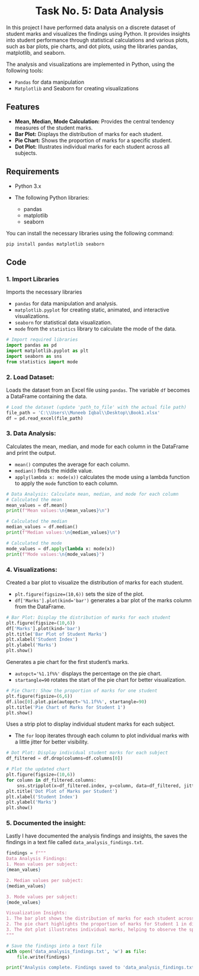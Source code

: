 <h1 align="center">Task No. 5: Data Analysis </h1>

In this project I have performed data analysis on a discrete dataset of student marks and visualizes the findings using Python. It provides insights into student performance through statistical calculations and various plots, such as bar plots, pie charts, and dot plots, using the libraries pandas, matplotlib, and seaborn.

The analysis and visualizations are implemented in Python, using the following tools:

  - `Pandas` for data manipulation
  - `Matplotlib` and Seaborn for creating visualizations

## Features

  - **Mean, Median, Mode Calculation:** Provides the central tendency measures of the student marks.
  - **Bar Plot:** Displays the distribution of marks for each student.
  - **Pie Chart:** Shows the proportion of marks for a specific student.
  - **Dot Plot:** Illustrates individual marks for each student across all subjects.

## Requirements

  - Python 3.x
  - The following Python libraries:
    
      - pandas
      - matplotlib
      - seaborn

You can install the necessary libraries using the following command:

```
pip install pandas matplotlib seaborn
```

## Code

### 1. Import Libraries

Imports the necessary libraries 
  
  - `pandas` for data manipulation and analysis.
  - `matplotlib.pyplot` for creating static, animated, and interactive visualizations.
  - `seaborn` for statistical data visualization.
  - `mode` from the `statistics` library to calculate the mode of the data.

```python
# Import required libraries
import pandas as pd
import matplotlib.pyplot as plt
import seaborn as sns
from statistics import mode
```

### 2. Load Dataset:

Loads the dataset from an Excel file using `pandas`. The variable `df` becomes a DataFrame containing the data.

```python
# Load the dataset (update 'path_to_file' with the actual file path)
file_path = 'C:\\Users\\Muneeb Iqbal\\Desktop\\Book1.xlsx'
df = pd.read_excel(file_path)
```

### 3. Data Analysis: 

Calculates the mean, median, and mode for each column in the DataFrame and print the output.

  - `mean()` computes the average for each column.
  - `median()` finds the middle value.
  - `apply(lambda x: mode(x))` calculates the mode using a lambda function to apply the `mode` function to each column.

```python
# Data Analysis: Calculate mean, median, and mode for each column
# Calculated the mean
mean_values = df.mean()
print(f"Mean values:\n{mean_values}\n")

# Calculated the median 
median_values = df.median()
print(f"Median values:\n{median_values}\n")

# Calculated the mode
mode_values = df.apply(lambda x: mode(x))
print(f"Mode values:\n{mode_values}")
```

### 4. Visualizations: 

Created a bar plot to visualize the distribution of marks for each student.

  - `plt.figure(figsize=(10,6))` sets the size of the plot.
  - `df['Marks'].plot(kind='bar')` generates a bar plot of the marks column from the DataFrame.

```python
# Bar Plot: Display the distribution of marks for each student
plt.figure(figsize=(10,6))
df['Marks'].plot(kind='bar')
plt.title('Bar Plot of Student Marks')
plt.xlabel('Student Index')
plt.ylabel('Marks')
plt.show()
```

Generates a pie chart for the first student’s marks.

  - `autopct='%1.1f%%'` displays the percentage on the pie chart.
  - `startangle=90` rotates the start of the pie chart for better visualization.

```python
# Pie Chart: Show the proportion of marks for one student
plt.figure(figsize=(6,6))
df.iloc[0].plot.pie(autopct='%1.1f%%', startangle=90)
plt.title('Pie Chart of Marks for Student 1')
plt.show()
```

Uses a strip plot to display individual student marks for each subject.

  - The `for` loop iterates through each column to plot individual marks with a little jitter for better visibility.

```python
# Dot Plot: Display individual student marks for each subject
df_filtered = df.drop(columns=df.columns[0])

# Plot the updated chart
plt.figure(figsize=(10,6))
for column in df_filtered.columns:
    sns.stripplot(x=df_filtered.index, y=column, data=df_filtered, jitter=True, color = 'orange')
plt.title('Dot Plot of Marks per Student')
plt.xlabel('Student Index')
plt.ylabel('Marks')
plt.show()
```

### 5. Documented the insight: 

Lastly I have documented the analysis findings and insights, the saves the findings in a text file called `data_analysis_findings.txt`.

```python
findings = f"""
Data Analysis Findings:
1. Mean values per subject:
{mean_values}

2. Median values per subject:
{median_values}

3. Mode values per subject:
{mode_values}

Visualization Insights:
1. The bar plot shows the distribution of marks for each student across all subjects.
2. The pie chart highlights the proportion of marks for Student 1 in different subjects.
3. The dot plot illustrates individual marks, helping to observe the spread and distribution of scores across students.
"""

# Save the findings into a text file
with open('data_analysis_findings.txt', 'w') as file:
    file.write(findings)

print("Analysis complete. Findings saved to 'data_analysis_findings.txt'.")
```
